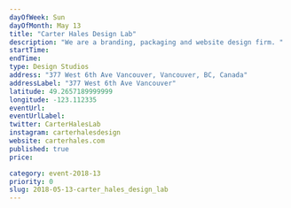 ```yaml
---
dayOfWeek: Sun
dayOfMonth: May 13
title: "Carter Hales Design Lab"
description: "We are a branding, packaging and website design firm. "
startTime: 
endTime: 
type: Design Studios
address: "377 West 6th Ave Vancouver, Vancouver, BC, Canada"
addressLabel: "377 West 6th Ave Vancouver"
latitude: 49.2657189999999
longitude: -123.112335
eventUrl: 
eventUrlLabel: 
twitter: CarterHalesLab
instagram: carterhalesdesign
website: carterhales.com
published: true
price: 

category: event-2018-13
priority: 0
slug: 2018-05-13-carter_hales_design_lab
---
```

